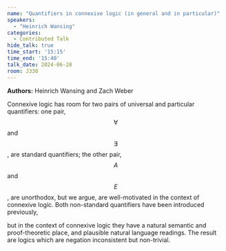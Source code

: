 ```yaml
---
name: "Quantifiers in connexive logic (in general and in particular)"
speakers:
  - "Heinrich Wansing"
categories:
  - Contributed Talk
hide_talk: true
time_start: '15:15'
time_end: '15:40'
talk_date: 2024-06-28
room: J330
---
```


**Authors:** Heinrich Wansing and Zach Weber









Connexive logic has room for two pairs of universal and particular quantifiers: one pair, $$\forall$$ and $$\exists$$, are standard quantifiers; the other pair, $${A}$$ and $${E}$$, are unorthodox, but we argue, are well-motivated in the context of connexive logic. Both non-standard quantifiers have been introduced previously,

but in the context of connexive logic they have a natural semantic and proof-theoretic place, and plausible natural language readings. The result are logics which are negation inconsistent but non-trivial. 


















